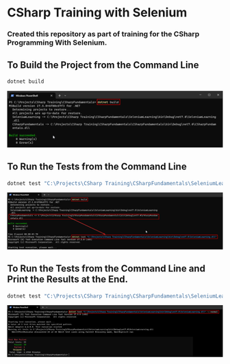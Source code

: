 # CSharp Training with Selenium
### Created this repository as part of training for the CSharp Programming With Selenium.


## To Build the Project from the Command Line

```bash
dotnet build
```

![Build](Images/01_BuildProject.png)


## To Run the Tests from the Command Line
```bash
dotnet test "C:\Projects\CSharp Training\CSharpFundamentals\SeleniumLearning\bin\Debug\net7.0\SeleniumLearning.dll"
```
![Running Tests](Images/02_Tests.png)

## To Run the Tests from the Command Line and Print the Results at the End.
```bash
dotnet test "C:\Projects\CSharp Training\CSharpFundamentals\SeleniumLearning\bin\Debug\net7.0\SeleniumLearning.dll" -v:normal
```
![](Images/03_Normal.png)
